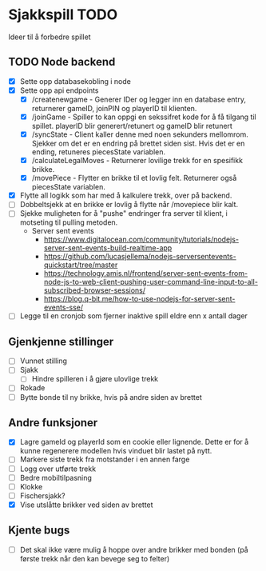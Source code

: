 # Sjakkspill TODO
Ideer til å forbedre spillet

## TODO Node backend
 - [x] Sette opp databasekobling i node
 - [x] Sette opp api endpoints
   - [x] /createnewgame - Generer IDer og legger inn en database entry, returnerer gameID, joinPIN og playerID til klienten.
   - [x] /joinGame - Spiller to kan oppgi en sekssifret kode for å få tilgang til spillet. playerID blir generert/retunert og gameID blir retunert
   - [x] /syncState - Client kaller denne med noen sekunders mellomrom. Sjekker om det er en endring på brettet siden sist. Hvis det er en ending, retuneres piecesState variablen.
   - [x] /calculateLegalMoves - Returnerer lovilige trekk for en spesifikk brikke.
   - [x] /movePiece - Flytter en brikke til et lovlig felt. Returnerer også piecesState variablen.
  - [x] Flytte all logikk som har med å kalkulere trekk, over på backend.
  - [ ] Dobbeltsjekk at en brikke er lovlig å flytte når /movepiece blir kalt.
  - [ ] Sjekke muligheten for å "pushe" endringer fra server til klient, i motseting til pulling metoden.
     - Server sent events
       - https://www.digitalocean.com/community/tutorials/nodejs-server-sent-events-build-realtime-app
       - https://github.com/lucasjellema/nodejs-serversentevents-quickstart/tree/master
       - https://technology.amis.nl/frontend/server-sent-events-from-node-js-to-web-client-pushing-user-command-line-input-to-all-subscribed-browser-sessions/
       - https://blog.q-bit.me/how-to-use-nodejs-for-server-sent-events-sse/
  - [ ] Legge til en cronjob som fjerner inaktive spill eldre enn x antall dager

## Gjenkjenne stillinger
 - [ ] Vunnet stilling
 - [ ] Sjakk
   - [ ] Hindre spilleren i å gjøre ulovlige trekk
 - [ ] Rokade
 - [ ] Bytte bonde til ny brikke, hvis på andre siden av brettet

## Andre funksjoner
- [x] Lagre gameId og playerId som en cookie eller lignende. Dette er for å kunne regenerere modellen hvis vinduet blir lastet på nytt.
- [ ] Markere siste trekk fra motstander i en annen farge
- [ ] Logg over utførte trekk
- [ ] Bedre mobiltilpasning
- [ ] Klokke
- [ ] Fischersjakk?
- [x] Vise utslåtte brikker ved siden av brettet

## Kjente bugs
- [ ] Det skal ikke være mulig å hoppe over andre brikker med bonden (på første trekk når den kan bevege seg to felter)
